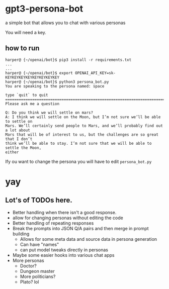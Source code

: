 # gpt3-persona-bot
a simple bot that allows you to chat with various personas

You will need a key. 

## how to run

    harper@ {~/openai/bot}$ pip3 install -r requirements.txt
    ...
    ...
    harper@ {~/openai/bot}$ export OPENAI_API_KEY=sk-KEYKEYKEYKEYKEYKEYKEYKEY
    harper@ {~/openai/bot}$ python3 persona_bot.py
    You are speaking to the persona named: space

    type `quit` to quit
    ========================================================================
    Please ask me a question

    Q: Do you think we will settle on mars?
    A: I think we will settle on the Moon, but I’m not sure we’ll be able to settle on
    Mars. We’ll certainly send people to Mars, and we’ll probably find out a lot about
    Mars that will be of interest to us, but the challenges are so great that I don’t 
    think we’ll be able to stay. I’m not sure that we will be able to settle the Moon, 
    either

Ify ou want to change the persona you will have to edit `persona_bot.py`

# yay

## Lot's of TODOs here. 

* Better handling when there isn't a good response.
* allow for changing personas without editing the code
* Better handling of repeating responses
* Break the prompts into JSON Q/A pairs and then merge in prompt building
  * Allows for some meta data and source data in persona generation
  * Can have "names" 
  * can put model tweaks directly in personas
* Maybe some easier hooks into various chat apps
* More personas
  * Doctor?
  * Dungeon master
  * More politicians?
  * Plato? lol
  
